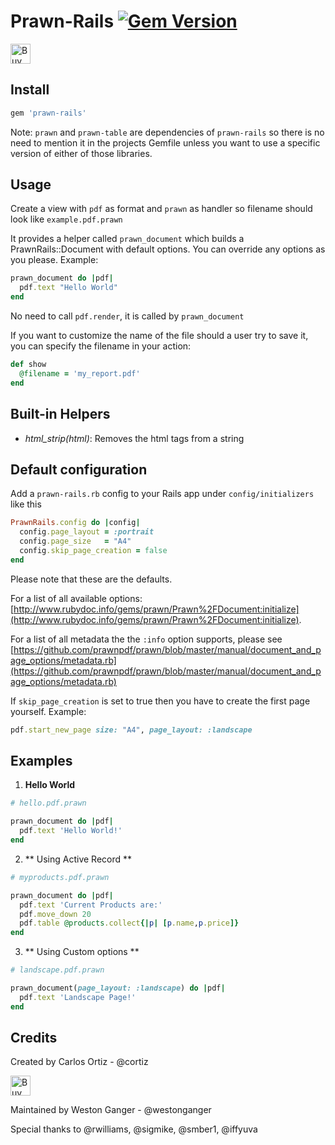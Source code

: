# Prawn-Rails [![Gem Version](https://badge.fury.io/rb/prawn-rails.svg)](http://badge.fury.io/rb/prawn-rails)
<a href='http://ko-fi.com/A552JBK' target='_blank'><img height='32' style='border:0px;height:32px;' src='https://az743702.vo.msecnd.net/cdn/kofi1.png?v=a' border='0' alt='Buy Me a Coffee' /></a> 

## Install
```ruby
gem 'prawn-rails'
```

Note: `prawn` and `prawn-table` are dependencies of `prawn-rails` so there is no need to mention it in the projects Gemfile unless you want to use a specific version of either of those libraries.

## Usage
Create a view with `pdf` as format and `prawn` as handler so filename should look like `example.pdf.prawn`

It provides a helper called `prawn_document` which builds a PrawnRails::Document with default options. You can override any options as you please. Example:

```ruby
prawn_document do |pdf|
  pdf.text "Hello World"
end
```

No need to call `pdf.render`, it is called by `prawn_document`

If you want to customize the name of the file should a user try to save it, you can specify the filename in your action:

```ruby
def show
  @filename = 'my_report.pdf'
end
```

## Built-in Helpers
* *html_strip(html)*:
Removes the html tags from a string

## Default configuration

Add a `prawn-rails.rb` config to your Rails app under `config/initializers` like this

```ruby
PrawnRails.config do |config|
  config.page_layout = :portrait
  config.page_size   = "A4"
  config.skip_page_creation = false
end
```

Please note that these are the defaults. 

For a list of all available options: [http://www.rubydoc.info/gems/prawn/Prawn%2FDocument:initialize](http://www.rubydoc.info/gems/prawn/Prawn%2FDocument:initialize). 

For a list of all metadata the the `:info` option supports, please see [https://github.com/prawnpdf/prawn/blob/master/manual/document_and_page_options/metadata.rb](https://github.com/prawnpdf/prawn/blob/master/manual/document_and_page_options/metadata.rb) 

If `skip_page_creation` is set to true then you have to create the first page yourself. Example:

```ruby
pdf.start_new_page size: "A4", page_layout: :landscape
```

## Examples

1. **Hello World**

```ruby	
# hello.pdf.prawn

prawn_document do |pdf|
  pdf.text 'Hello World!'
end
```

2. ** Using Active Record **

```ruby
# myproducts.pdf.prawn

prawn_document do |pdf|
  pdf.text 'Current Products are:'
  pdf.move_down 20
  pdf.table @products.collect{|p| [p.name,p.price]}
end
```
3. ** Using Custom options **

```ruby
# landscape.pdf.prawn

prawn_document(page_layout: :landscape) do |pdf|
  pdf.text 'Landscape Page!'
end
```

## Credits

Created by Carlos Ortiz - @cortiz 

<a href='http://ko-fi.com/A552JBK' target='_blank'><img height='32' style='border:0px;height:32px;' src='https://az743702.vo.msecnd.net/cdn/kofi1.png?v=a' border='0' alt='Buy Me a Coffee' /></a> 

Maintained by Weston Ganger - @westonganger

Special thanks to @rwilliams, @sigmike, @smber1, @iffyuva
